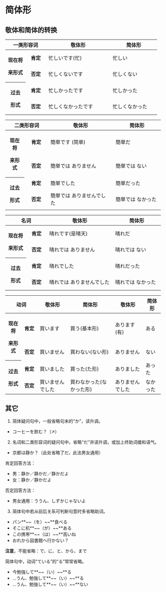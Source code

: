 # 简体形

## 敬体和简体的转换

<table>
<colgroup>
<col style="width: 13%" />
<col style="width: 13%" />
<col style="width: 41%" />
<col style="width: 30%" />
</colgroup>
<thead>
<tr>
<th colspan="2"
style="text-align: center;"><strong>一类形容词</strong></th>
<th><strong>敬体形</strong></th>
<th><strong>简体形</strong></th>
</tr>
</thead>
<tbody>
<tr>
<th rowspan="2"
style="text-align: center;"><p><strong>现在将</strong></p>
<p><strong>来形式</strong></p></th>
<td style="text-align: center;"><strong>肯定</strong></td>
<td>忙しいです(忙)</td>
<td>忙しい</td>
</tr>
<tr>
<td style="text-align: center;"><strong>否定</strong></td>
<td>忙しくないです</td>
<td>忙しくない</td>
</tr>
<tr>
<th rowspan="2" style="text-align: center;"><p><strong>过去</strong></p>
<p><strong>形式</strong></p></th>
<td style="text-align: center;"><strong>肯定</strong></td>
<td>忙しかったです</td>
<td>忙しかった</td>
</tr>
<tr>
<td style="text-align: center;"><strong>否定</strong></td>
<td>忙しくなかったです</td>
<td>忙しくなかった</td>
</tr>
</tbody>
</table>

<table style="width:100%;">
<colgroup>
<col style="width: 12%" />
<col style="width: 15%" />
<col style="width: 41%" />
<col style="width: 30%" />
</colgroup>
<thead>
<tr>
<th colspan="2"
style="text-align: center;"><strong>二类形容词</strong></th>
<th><strong>敬体形</strong></th>
<th><strong>简体形</strong></th>
</tr>
</thead>
<tbody>
<tr>
<th rowspan="2"
style="text-align: center;"><p><strong>现在将</strong></p>
<p><strong>来形式</strong></p></th>
<td style="text-align: center;"><strong>肯定</strong></td>
<td>簡単です (简单)</td>
<td>簡単だ</td>
</tr>
<tr>
<td style="text-align: center;"><strong>否定</strong></td>
<td>簡単では ありません</td>
<td>簡単では ない</td>
</tr>
<tr>
<th rowspan="2" style="text-align: center;"><p><strong>过去</strong></p>
<p><strong>形式</strong></p></th>
<td style="text-align: center;"><strong>肯定</strong></td>
<td>簡単でした</td>
<td>簡単だった</td>
</tr>
<tr>
<td style="text-align: center;"><strong>否定</strong></td>
<td>簡単では ありませんでした</td>
<td>簡単では なかった</td>
</tr>
</tbody>
</table>

<table>
<colgroup>
<col style="width: 13%" />
<col style="width: 13%" />
<col style="width: 41%" />
<col style="width: 30%" />
</colgroup>
<thead>
<tr>
<th colspan="2" style="text-align: center;"><strong>名词</strong></th>
<th><strong>敬体形</strong></th>
<th><strong>简体形</strong></th>
</tr>
</thead>
<tbody>
<tr>
<th rowspan="2"
style="text-align: center;"><p><strong>现在将</strong></p>
<p><strong>来形式</strong></p></th>
<td style="text-align: center;"><strong>肯定</strong></td>
<td>晴れです(是晴天)</td>
<td>晴れだ</td>
</tr>
<tr>
<td style="text-align: center;"><strong>否定</strong></td>
<td>晴れでは ありません</td>
<td>晴れでは ない</td>
</tr>
<tr>
<th rowspan="2" style="text-align: center;"><p><strong>过去</strong></p>
<p><strong>形式</strong></p></th>
<td style="text-align: center;"><strong>肯定</strong></td>
<td>晴れでした</td>
<td>晴れだった</td>
</tr>
<tr>
<td style="text-align: center;"><strong>否定</strong></td>
<td>晴れでは ありませんでした</td>
<td>晴れでは なかった</td>
</tr>
</tbody>
</table>

<table style="width:100%;">
<colgroup>
<col style="width: 10%" />
<col style="width: 10%" />
<col style="width: 19%" />
<col style="width: 28%" />
<col style="width: 19%" />
<col style="width: 11%" />
</colgroup>
<thead>
<tr>
<th colspan="2" style="text-align: center;"><strong>动词</strong></th>
<th><strong>敬体形</strong></th>
<th><strong>简体形</strong></th>
<th><strong>敬体形</strong></th>
<th><strong>简体形</strong></th>
</tr>
</thead>
<tbody>
<tr>
<th rowspan="2"
style="text-align: center;"><p><strong>现在将</strong></p>
<p><strong>来形式</strong></p></th>
<td style="text-align: center;"><strong>肯定</strong></td>
<td>買います</td>
<td>買う(基本形)</td>
<td>あります(有)</td>
<td>ある</td>
</tr>
<tr>
<td style="text-align: center;"><strong>否定</strong></td>
<td>買いません</td>
<td>買わない(ない形)</td>
<td>ありません</td>
<td>ない</td>
</tr>
<tr>
<th rowspan="2" style="text-align: center;"><p><strong>过去</strong></p>
<p><strong>形式</strong></p></th>
<td style="text-align: center;"><strong>肯定</strong></td>
<td>買いました</td>
<td>買った(た形)</td>
<td>ありました</td>
<td>あった</td>
</tr>
<tr>
<td style="text-align: center;"><strong>否定</strong></td>
<td>買いませんでした</td>
<td>買わなかった(なかった形)</td>
<td>ありませんでした</td>
<td>なかった</td>
</tr>
</tbody>
</table>

## 其它

1.  简体疑问句中，一般省略句末的“か”，读升调。

<ul class="example">
  <li>コーヒーを飲む？（↗）</li>
</ul>

2.  名词和二类形容词的疑问句中，省略“だ”并读升调，或加上终助词缓和语气。

<ul class="example">
  <li>京都は静か？（此处省略了だ，此法男女通用）</li>
</ul>

肯定回答方法：

<ul class="example">
  <li>男：静か／静かだ／静かだよ</li>
  <li>女：静か／静かだよ</li>
</ul>

否定回答方法：

<ul class="example">
  <li>男女通用：ううん、しずかじゃないよ</li>
</ul>

3.  简体句中若从前后关系可判断句意时多省略助词。

<ul class="example">
  <li>パン**~~（を）~~**食べる</li>
  <li>そこに机**~~（が）~~**ある</li>
  <li>この携帯**~~（は）~~**高いね</li>
  <li>おれから図書館へ行かない？</li>
</ul>

**注意**，不能省略：で、に、と、から、まで

简体句中，动词“ている”的“る”常常省略。

<ul class="example">
  <li>今勉強して**~~（い）~~**る</li>
  <li>…うん、勉強して**~~（い）~~**る</li>
  <li>…うん、勉強して**~~（い）~~**ない</li>
</ul>
